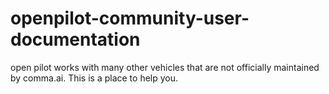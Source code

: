 # openpilot-community-user-documentation
open pilot works with many other vehicles that are not officially maintained by comma.ai. This is a place to help you.
